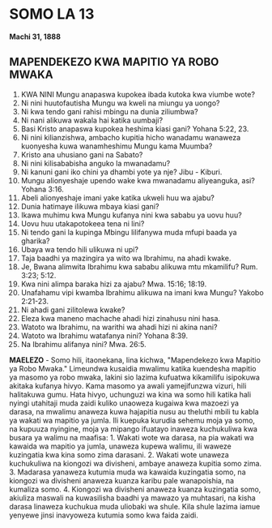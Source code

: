 # SOMO LA 13
**Machi 31, 1888**

## MAPENDEKEZO KWA MAPITIO YA ROBO MWAKA

1. KWA NINI Mungu anapaswa kupokea ibada kutoka kwa viumbe wote?
2. Ni nini huutofautisha Mungu wa kweli na miungu ya uongo?
3. Ni kwa tendo gani rahisi mbingu na dunia ziliumbwa?
4. Ni nani alikuwa wakala hai katika uumbaji?
5. Basi Kristo anapaswa kupokea heshima kiasi gani? Yohana 5:22, 23.
6. Ni nini kilianzishwa, ambacho kupitia hicho wanadamu wanaweza kuonyesha kuwa wanamheshimu Mungu kama Muumba?
7. Kristo ana uhusiano gani na Sabato?
8. Ni nini kilisababisha anguko la mwanadamu?
9. Ni kanuni gani iko chini ya dhambi yote ya nje? Jibu - Kiburi.
10. Mungu alionyeshaje upendo wake kwa mwanadamu aliyeanguka, asi? Yohana 3:16.
11. Abeli alionyeshaje imani yake katika ukweli huu wa ajabu?
12. Dunia hatimaye ilikuwa mbaya kiasi gani?
13. Ikawa muhimu kwa Mungu kufanya nini kwa sababu ya uovu huu?
14. Uovu huu utakapotokeea tena ni lini?
15. Ni tendo gani la kupinga Mbingu lilifanywa muda mfupi baada ya gharika?
16. Ubaya wa tendo hili ulikuwa ni upi?
17. Taja baadhi ya mazingira ya wito wa Ibrahimu, na ahadi kwake.
18. Je, Bwana alimwita Ibrahimu kwa sababu alikuwa mtu mkamilifu? Rum. 3:23; 5:12.
19. Kwa nini alimpa baraka hizi za ajabu? Mwa. 15:16; 18:19.
20. Unafahamu vipi kwamba Ibrahimu alikuwa na imani kwa Mungu? Yakobo 2:21-23.
21. Ni ahadi gani zilitolewa kwake?
22. Eleza kwa maneno machache ahadi hizi zinahusu nini hasa.
23. Watoto wa Ibrahimu, na warithi wa ahadi hizi ni akina nani?
24. Watoto wa Ibrahimu watafanya nini? Yohana 8:39.
25. Na Ibrahimu alifanya nini? Mwa. 26:5.

**MAELEZO** - Somo hili, itaonekana, lina kichwa, "Mapendekezo kwa Mapitio ya Robo Mwaka." Limeundwa kusaidia mwalimu katika kuendesha mapitio ya masomo ya robo mwaka, lakini sio lazima kufuatwa kikamilifu isipokuwa akitaka kufanya hivyo. Kama masomo ya awali yamejifunzwa vizuri, hili halitakuwa gumu. Hata hivyo, uchunguzi wa kina wa somo hili katika hali nyingi utahitaji muda zaidi kuliko unaoweza kugaiwa kwa mazoezi ya darasa, na mwalimu anaweza kuwa hajapitia nusu au theluthi mbili tu kabla ya wakati wa mapitio ya jumla. Ili kuepuka kurudia sehemu moja ya somo, na kupuuza nyingine, moja ya mipango ifuatayo inaweza kuchukuliwa kwa busara ya walimu na maafisa: 1. Wakati wote wa darasa, na pia wakati wa kawaida wa mapitio ya jumla, unaweza kupewa walimu, ili waweze kuzingatia kwa kina somo zima darasani. 2. Wakati wote unaweza kuchukuliwa na kiongozi wa divisheni, ambaye anaweza kupitia somo zima. 3. Madarasa yanaweza kutumia muda wa kawaida kuzingatia somo, na kiongozi wa divisheni anaweza kuanza karibu pale wanapoishia, na kumaliza somo. 4. Kiongozi wa divisheni anaweza kuanza kuzingatia somo, akiuliza maswali na kuwasilisha baadhi ya mawazo ya muhtasari, na kisha darasa linaweza kuchukua muda uliobaki wa shule. Kila shule lazima iamue yenyewe jinsi inavyoweza kutumia somo kwa faida zaidi.